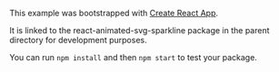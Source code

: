 This example was bootstrapped with [Create React App](https://github.com/facebook/create-react-app).

It is linked to the react-animated-svg-sparkline package in the parent directory for development purposes.

You can run `npm install` and then `npm start` to test your package.
